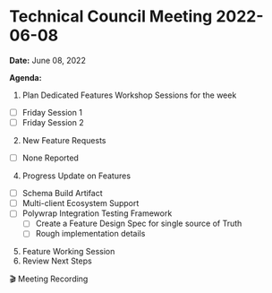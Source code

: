 Technical Council Meeting 2022-06-08 
===

**Date:** June 08, 2022

**Agenda:**
1. Plan Dedicated Features Workshop Sessions for the week
- [ ] Friday Session 1 
- [ ] Friday Session 2 
2. New Feature Requests
- [ ] None Reported
4. Progress Update on Features
- [ ] Schema Build Artifact
- [ ] Multi-client Ecosystem Support
- [ ] Polywrap Integration Testing Framework
   - [ ]   Create a Feature Design Spec for single source of Truth
   - [ ]   Rough implementation details
5. Feature Working Session
6. Review Next Steps 


:clapper: Meeting Recording 
